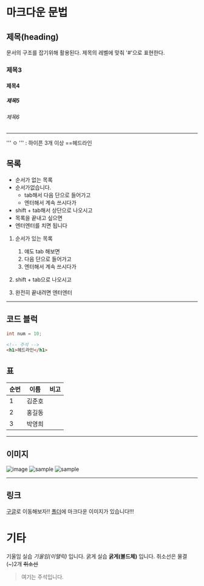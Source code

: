 # 마크다운 문법

## 제목(heading)

문서의 구조를 잡기위해 활용된다. 제목의 레벨에 맞춰 '#'으로 표현한다.

### 제목3

#### 제목4

##### 제목5

###### 제목6



---



''' ㅇ '''  : 하이픈 3개 이상 ==헤드라인

## 목록

- 순서가 없는 목록
- 순서가없습니다.
  - tab해서 다음 단으로 들어가고
  - 엔터해서 계속 쓰시다가
- shift + tab해서 상단으로 나오시고
- 목록을 끝내고 싶으면
- 엔터엔터를 치면 됩니다





1. 순서가 있는 목록
   1. 얘도  tab 해보면
   2. 다음 단으로 들어가고
   3. 엔터해서 계속 쓰시다가

2. shift + tab으로 나오시고
3. 완전히 끝내려면 엔터엔터

---



## 코드 블럭



```java
int num = 10;
```



```html
<!-- 주석 -->
<h1>헤드라인</h1>
```
## 표

| 순번 | 이름 | 비고 |
| :---|------|----|
|1|김준호||
|2|홍길동||
|3|박영희||

---

## 이미지

![image](https://picsum.photos/200/300)
![sample](hello-world\sample.jpg)
![sample](.\md-images\sample.jpg)

---

## 링크

[구글](https://google.com)로 이동해보자!!
[폴더](./markdown.assets)에 마크다운 이미지가 있습니다!!!

# 기타

기울임 실습 *기울임(이탤릭)* 입니다.
굵게 실습 **굵게(볼드체)** 입니다.
취소선은 물결(~)2개 ~~취소선~~

> 여기는 주석입니다.
>
> >

